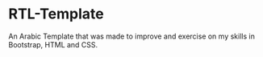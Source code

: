 # RTL-Template

An Arabic Template that was made to improve and exercise on my skills in Bootstrap, HTML and CSS.
